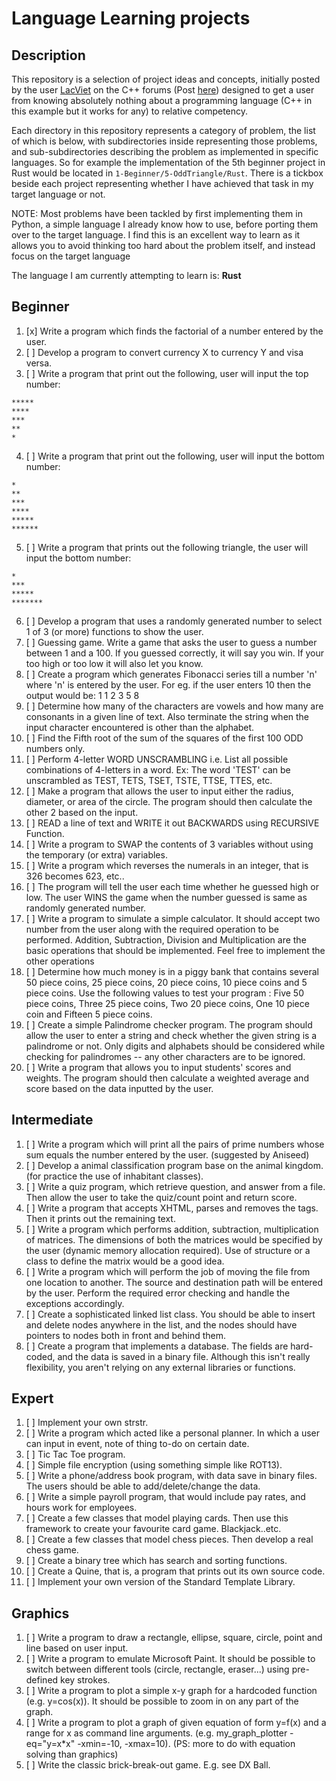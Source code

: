 # Language Learning projects

## Description

This repository is a selection of project ideas and concepts, initially posted by the user [LacViet](https://www.cplusplus.com/user/LacViet/) on the C++ forums (Post [here](https://www.cplusplus.com/forum/beginner/3473/)) designed to get a user from knowing absolutely nothing about a programming language (C++ in this example but it works for any) to relative competency.

Each directory in this repository represents a category of problem, the list of which is below, with subdirectories inside representing those problems, and sub-subdirectories describing the problem as implemented in specific languages. So for example the implementation of the 5th beginner project in Rust would be located in `1-Beginner/5-OddTriangle/Rust`. There is a tickbox beside each project representing whether I have achieved that task in my target language or not. 

NOTE: Most problems have been tackled by first implementing them in Python, a simple language I already know how to use, before porting them over to the target language. I find this is an excellent way to learn as it allows you to avoid thinking too hard about the problem itself, and instead focus on the target language

The language I am currently attempting to learn is: **Rust**

## Beginner

1. [x] Write a program which finds the factorial of a number entered by the user.
2. [ ] Develop a program to convert currency X to currency Y and visa versa.
3. [ ] Write a program that print out the following, user will input the top number:

```
***** 
****
***
**
*
```

4. [ ] Write a program that print out the following, user will input the bottom number: 

```
*
**
***
****
*****
******
```

5. [ ] Write a program that prints out the following triangle, the user will input the bottom number:

```
*
***
*****
*******
```

6. [ ] Develop a program that uses a randomly generated number to select 1 of 3 (or more) functions to show the user.
7. [ ] Guessing game. Write a game that asks the user to guess a number between 1 and a 100. If you guessed correctly, it will say you win. If your too high or too low it will also let you know. 
8. [ ] Create a program which generates Fibonacci series till a number 'n' where 'n' is entered by the user. For eg. if the user enters 10 then the output would be: 1 1 2 3 5 8 
9. [ ] Determine how many of the characters are vowels and how many are consonants in a given line of text. Also terminate the string when the input character encountered is other than the alphabet.
10. [ ] Find the Fifth root of the sum of the squares of the first 100 ODD numbers only. 
11. [ ] Perform 4-letter WORD UNSCRAMBLING i.e. List all possible combinations of 4-letters in a word. Ex: The word 'TEST' can be unscrambled as TEST, TETS, TSET, TSTE, TTSE, TTES, etc. 
12. [ ] Make a program that allows the user to input either the radius, diameter, or area of the circle. The program should then calculate the other 2 based on the input. 
13. [ ] READ a line of text and WRITE it out BACKWARDS using RECURSIVE Function. 
14. [ ] Write a program to SWAP the contents of 3 variables without using the temporary (or extra) variables. 
15. [ ] Write a program which reverses the numerals in an integer, that is 326 becomes 623, etc.. 
16. [ ] The program will tell the user each time whether he guessed high or low. The user WINS the game when the number guessed is same as randomly generated number. 
17. [ ] Write a program to simulate a simple calculator. It should accept two number from the user along with the required operation to be performed. Addition, Subtraction, Division and Multiplication are the basic operations that should be implemented. Feel free to implement the other operations 
18. [ ] Determine how much money is in a piggy bank that contains several 50 piece coins, 25 piece coins, 20 piece coins, 10 piece coins and 5 piece coins. Use the following values to test your program : Five 50 piece coins, Three 25 piece coins, Two 20 piece coins, One 10 piece coin and Fifteen 5 piece coins. 
19. [ ] Create a simple Palindrome checker program. The program should allow the user to enter a string and check whether the given string is a palindrome or not. Only digits and alphabets should be considered while checking for palindromes -- any other characters are to be ignored. 
20. [ ] Write a program that allows you to input students' scores and weights. The program should then calculate a weighted average and score based on the data inputted by the user. 

## Intermediate

1. [ ] Write a program which will print all the pairs of prime numbers whose sum equals the number entered by the user. (suggested by Aniseed) 
2. [ ] Develop a animal classification program base on the animal kingdom. (for practice the use of inhabitant classes).
3. [ ] Write a quiz program, which retrieve question, and answer from a file. Then allow the user to take the quiz/count point and return score.
4. [ ] Write a program that accepts XHTML, parses and removes the tags. Then it prints out the remaining text.
5. [ ] Write a program which performs addition, subtraction, multiplication of matrices. The dimensions of both the matrices would be specified by the user (dynamic memory allocation required). Use of structure or a class to define the matrix would be a good idea.
6. [ ] Write a program which will perform the job of moving the file from one location to another. The source and destination path will be entered by the user. Perform the required error checking and handle the exceptions accordingly.
7. [ ] Create a sophisticated linked list class. You should be able to insert and delete nodes anywhere in the list, and the nodes should have pointers to nodes both in front and behind them.
8. [ ] Create a program that implements a database. The fields are hard-coded, and the data is saved in a binary file. Although this isn't really flexibility, you aren't relying on any external libraries or functions.

## Expert

1. [ ] Implement your own strstr.
2. [ ] Write a program which acted like a personal planner. In which a user can input in event, note of thing to-do on certain date.
3. [ ] Tic Tac Toe program.
4. [ ] Simple file encryption (using something simple like ROT13).
5. [ ] Write a phone/address book program, with data save in binary files. The users should be able to add/delete/change the data.
6. [ ] Write a simple payroll program, that would include pay rates, and hours work for employees.
7. [ ] Create a few classes that model playing cards. Then use this framework to create your favourite card game. Blackjack..etc.
8. [ ] Create a few classes that model chess pieces. Then develop a real chess game.
9. [ ] Create a binary tree which has search and sorting functions.
10. [ ] Create a Quine, that is, a program that prints out its own source code.
11. [ ] Implement your own version of the Standard Template Library.

## Graphics

1. [ ] Write a program to draw a rectangle, ellipse, square, circle, point and line based on user input. 
2. [ ] Write a program to emulate Microsoft Paint. It should be possible to switch between different tools (circle, rectangle, eraser...) using pre-defined key strokes.
3. [ ] Write a program to plot a simple x-y graph for a hardcoded function (e.g. y=cos(x)). It should be possible to zoom in on any part of the graph.
4. [ ] Write a program to plot a graph of given equation of form y=f(x) and a range for x as command line arguments. (e.g. my_graph_plotter -eq="y=x*x" -xmin=-10, -xmax=10). (PS: more to do with equation solving than graphics)
5. [ ] Write the classic brick-break-out game. E.g. see DX Ball.
